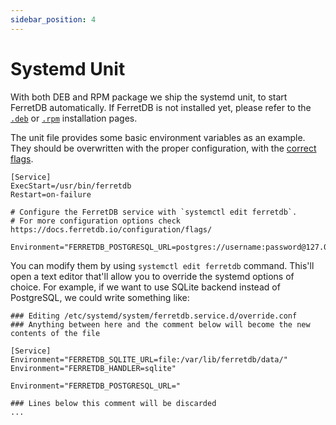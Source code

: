 ```yaml
---
sidebar_position: 4
---
```


# Systemd Unit

With both DEB and RPM package we ship the systemd unit, to start FerretDB automatically.
If FerretDB is not installed yet, please refer to the [`.deb`](https://docs.ferretdb.io/quickstart-guide/deb/) or [`.rpm`](https://docs.ferretdb.io/quickstart-guide/rpm/) installation pages.

The unit file provides some basic environment variables as an example. 
They should be overwritten with the proper configuration, with the [correct flags](../configuration/flags.md).

```systemd
[Service]
ExecStart=/usr/bin/ferretdb
Restart=on-failure

# Configure the FerretDB service with `systemctl edit ferretdb`.
# For more configuration options check https://docs.ferretdb.io/configuration/flags/

Environment="FERRETDB_POSTGRESQL_URL=postgres://username:password@127.0.0.1:5432/ferretdb"
```

You can modify them by using `systemctl edit ferretdb` command.
This'll open a text editor that'll allow you to override the systemd options of choice.
For example, if we want to use SQLite backend instead of PostgreSQL, we could write something like:

```systemd
### Editing /etc/systemd/system/ferretdb.service.d/override.conf
### Anything between here and the comment below will become the new contents of the file

[Service]
Environment="FERRETDB_SQLITE_URL=file:/var/lib/ferretdb/data/"
Environment="FERRETDB_HANDLER=sqlite"

Environment="FERRETDB_POSTGRESQL_URL="

### Lines below this comment will be discarded
...
```
